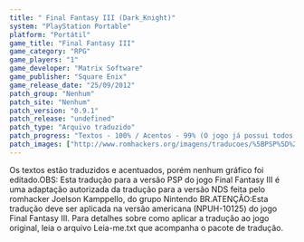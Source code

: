```yaml
---
title: " Final Fantasy III (Dark_Knight)"
system: "PlayStation Portable"
platform: "Portátil"
game_title: "Final Fantasy III"
game_category: "RPG"
game_players: "1"
game_developer: "Matrix Software"
game_publisher: "Square Enix"
game_release_date: "25/09/2012"
patch_group: "Nenhum"
patch_site: "Nenhum"
patch_version: "0.9.1"
patch_release: "undefined"
patch_type: "Arquivo traduzido"
patch_progress: "Textos - 100% / Acentos - 99% (O jogo já possui todos os acentos, exceto o "Ô") / Gráficos - 0% / Revisão - 4%"
patch_images: ["http://www.romhackers.org/imagens/traducoes/%5BPSP%5D%20Final%20Fantasy%20III%20-%20Dark_Knight%20-%201.jpg","http://www.romhackers.org/imagens/traducoes/%5BPSP%5D%20Final%20Fantasy%20III%20-%20Dark_Knight%20-%202.jpg","http://www.romhackers.org/imagens/traducoes/%5BPSP%5D%20Final%20Fantasy%20III%20-%20Dark_Knight%20-%203.jpg"]
---
```

Os textos estão traduzidos e acentuados, porém nenhum gráfico foi editado.OBS: Esta tradução para a versão PSP do jogo Final Fantasy III é uma adaptação autorizada da tradução para a versão NDS feita pelo romhacker Joelson Kamppello, do grupo Nintendo BR.ATENÇÃO:Esta tradução deve ser aplicada na versão americana (NPUH-10125) do jogo Final Fantasy III. Para detalhes sobre como aplicar a tradução ao jogo original, leia o arquivo Leia-me.txt que acompanha o pacote de tradução.